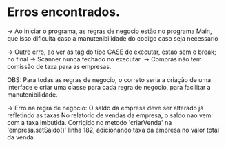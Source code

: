 # Erros encontrados.

-> Ao iniciar o programa, as regras de negocio estão no programa Main, que isso dificulta caso a manutenibilidade do codigo caso seja necessario


-> Outro erro, ao ver as tag do tipo CASE do executar, estao sem o break; no final
-> Scanner nunca fechado no executar.
-> Compras não tem comissão de taxa para as empresas.

OBS: Para todas as regras de negocio, o correto seria a criação de uma interface e criar uma classe para cada regra de negocio, para facilitar a 
    manutenibilidade.

-> Erro na regra de negocio: O saldo da empresa deve ser alterado já refletindo as taxas
   No relatorio de vendas da empresa, o saldo nao vem com a taxa imbutida.
   Corrigido no metodo 'criarVenda' na 'empresa.setSaldo()' linha 182, adicionando taxa da empresa no valor total da venda.